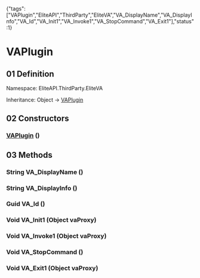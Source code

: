 {"tags":["VAPlugin","EliteAPI","ThirdParty","EliteVA","VA_DisplayName","VA_DisplayInfo","VA_Id","VA_Init1","VA_Invoke1","VA_StopCommand","VA_Exit1"],"status":1}

# VAPlugin

## 01 Definition

Namespace: <span class='code'>EliteAPI.ThirdParty.EliteVA</span>

Inheritance: <span class='code'>Object</span> → <span class='code'>[VAPlugin](../../../EliteAPI/ThirdParty/EliteVA/VAPlugin.html)</span>

## 02 Constructors

### <span class='code'>[VAPlugin](../../../EliteAPI/ThirdParty/EliteVA/VAPlugin.html)</span> ()

## 03 Methods

### <span class='code'>String</span> VA_DisplayName ()

### <span class='code'>String</span> VA_DisplayInfo ()

### <span class='code'>Guid</span> VA_Id ()

### <span class='code'>Void</span> VA_Init1 (<span class='code'>Object</span> vaProxy)

### <span class='code'>Void</span> VA_Invoke1 (<span class='code'>Object</span> vaProxy)

### <span class='code'>Void</span> VA_StopCommand ()

### <span class='code'>Void</span> VA_Exit1 (<span class='code'>Object</span> vaProxy)

